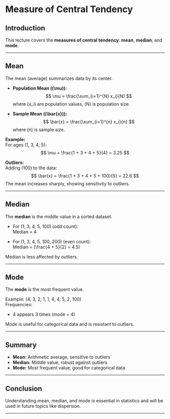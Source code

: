 # Measure of Central Tendency

## Introduction

This lecture covers the **measures of central tendency**: **mean**, **median**, and **mode**.

---

## Mean

The mean (average) summarizes data by its center.

- **Population Mean (\(\mu\)):**
    $$
    \mu = \frac{\sum_{i=1}^{N} x_i}{N}
    $$
    where \(x_i\) are population values, \(N\) is population size.

- **Sample Mean (\(\bar{x}\)):**
    $$
    \bar{x} = \frac{\sum_{i=1}^{n} x_i}{n}
    $$
    where \(n\) is sample size.

**Example:**  
For ages \(1, 3, 4, 5\):
$$
\mu = \frac{1 + 3 + 4 + 5}{4} = 3.25
$$

**Outliers:**  
Adding \(100\) to the data:
$$
\bar{x} = \frac{1 + 3 + 4 + 5 + 100}{5} = 22.6
$$
The mean increases sharply, showing sensitivity to outliers.

---

## Median

The **median** is the middle value in a sorted dataset.

- For \(1, 3, 4, 5, 100\) (odd count):  
    Median = 4

- For \(1, 3, 4, 5, 100, 200\) (even count):  
    Median = \(\frac{4 + 5}{2} = 4.5\)

Median is less affected by outliers.

---

## Mode

The **mode** is the most frequent value.

Example: \(4, 3, 2, 1, 1, 4, 4, 5, 2, 100\)  
Frequencies:  
- 4 appears 3 times (mode = 4)

Mode is useful for categorical data and is resistant to outliers.

---

## Summary

- **Mean:** Arithmetic average, sensitive to outliers  
- **Median:** Middle value, robust against outliers  
- **Mode:** Most frequent value, good for categorical data

---

## Conclusion

Understanding mean, median, and mode is essential in statistics and will be used in future topics like dispersion.

---
